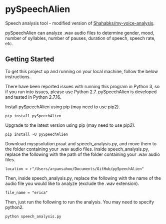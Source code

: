 # pySpeechAlien

Speech analysis tool - modified version of [Shahabks/my-voice-analysis](https://github.com/Shahabks/my-voice-analysis).

pySpeechAlien can analyze .wav audio files to determine gender, mood, number of syllables, number of pauses, duration of speech, speech rate, etc.

## Getting Started

To get this project up and running on your local machine, follow the below instructions.

There have been reported issues with running this program in Python 3, so if you run into issues, please use Python 2.7. pySpeechAlien is developed and tested in Python 2.7.16.

Install pySpeechAlien using pip (may need to use pip2).
```
pip install pySpeechAlien
```
Upgrade to the latest version using pip (may need to use pip2).
```
pip install -U pySpeechAlien
```
Download myspsolution.praat and speech_analysis.py, and move them to the folder containing your .wav audio files. Inside speech_analysis.py, replace the following with the path of the folder containing your .wav audio files.
```
location = r"/Users/arpansahoo/Documents/GitHub/pySpeechAlien"
```
Then, inside speech_analysis.py, replace the following with the name of the audio file you would like to analyze (exclude the .wav extension).
```
file_name = "erica"
```
Then, just run the following to run the analysis. You may need to specify python2.
```
python speech_analysis.py
```
